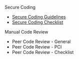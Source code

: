Secure Coding
* [Secure Coding Guidelines](https://github.com/zachary-peek/KB-Mockup/wiki/Secure-Coding-Guidelines)
* [Secure Coding Checklist](https://github.com/zachary-peek/KB-Mockup/wiki/Secure-Coding-Checklist)

Manual Code Review
* Peer Code Review - General
* Peer Code Review - PCI
* Peer Code Review - Checklist
